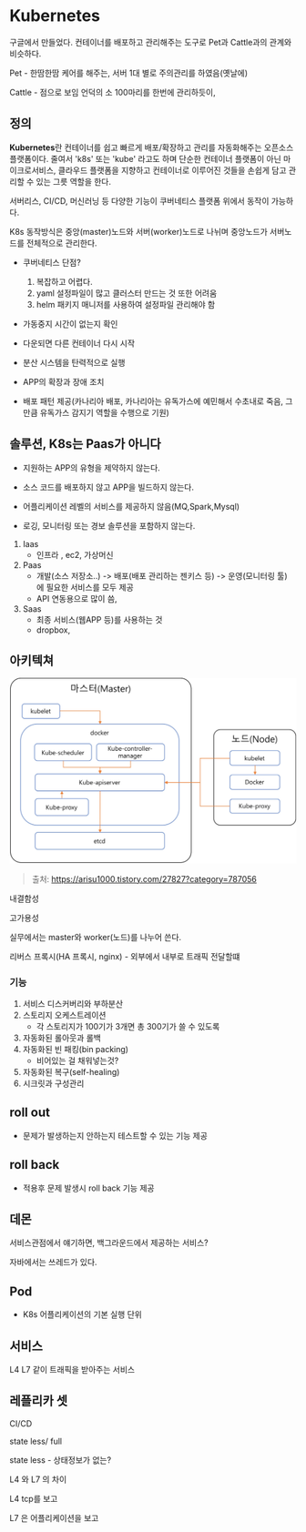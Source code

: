 # Kubernetes

구글에서 만들었다. 컨테이너를 배포하고 관리해주는 도구로 Pet과 Cattle과의 관계와 비슷하다.

Pet - 한땀한땀 케어를 해주는, 서버 1대 별로 주의관리를 하였음(옛날에)

Cattle - 점으로 보임 언덕의 소 100마리를 한번에 관리하듯이, 

## 정의

**Kubernetes**란 컨테이너를 쉽고 빠르게 배포/확장하고 관리를 자동화해주는 오픈소스 플랫폼이다. 줄여서 'k8s' 또는 'kube' 라고도 하며 단순한 컨테이너 플랫폼이 아닌 마이크로서비스, 클라우드 플랫폼을 지향하고 컨테이너로 이루어진 것들을 손쉽게 담고 관리할 수 있는 그릇 역할을 한다. 

서버리스, CI/CD, 머신러닝 등 다양한 기능이 쿠버네티스 플랫폼 위에서 동작이 가능하다.

K8s 동작방식은 중앙(master)노드와 서버(worker)노드로 나뉘며 중앙노드가 서버노드를 전체적으로 관리한다.

- 쿠버네티스 단점?
  1. 복잡하고 어렵다.
  2. yaml 설정파일이 많고 클러스터 만드는 것 또한 어려움
  3. helm 패키지 매니저를 사용하여 설정파일 관리해야 함



- 가동중지 시간이 없는지 확인
- 다운되면 다른 컨테이너 다시 시작
- 분산 시스템을 탄력적으로 실행
- APP의 확장과 장애 조치
- 배포 패턴 제공(카나리아 배포, 카나리아는 유독가스에 예민해서 수초내로 죽음, 그만큼 유독가스 감지기 역할을 수행으로 기원)



## 솔루션, K8s는 Paas가 아니다

- 지원하는 APP의 유형을 제약하지 않는다.

- 소스 코드를 배포하지 않고 APP을 빌드하지 않는다.

- 어플리케이션 레벨의 서비스를 제공하지 않음(MQ,Spark,Mysql)

- 로깅, 모니터링 또는 경보 솔루션을 포함하지 않는다.

  

1. Iaas
   - 인프라 , ec2, 가상머신
2. Paas
   - 개발(소스 저장소..) -> 배포(배포 관리하는 젠키스 등) -> 운영(모니터링 툴) 에 필요한 서비스를 모두 제공
   - API 연동용으로 많이 씀, 
3. Saas
   - 최종 서비스(웹APP 등)를 사용하는 것
   - dropbox, 



## 아키텍쳐

<img src="images/kubernetes/image-20200116112721229.png" alt="image-20200116112721229" style="zoom:50%;" />

> 출처: https://arisu1000.tistory.com/27827?category=787056

내결함성

고가용성



실무에서는 master와 worker(노드)를 나누어 쓴다.

리버스 프록시(HA 프록시, nginx) - 외부에서 내부로 트래픽 전달할떄 







### 기능

1. 서비스 디스커버리와 부하분산
2. 스토리지 오케스트레이션
   - 각 스토리지가 100기가 3개면 총 300기가 쓸 수 있도록
3. 자동화된 롤아웃과 롤백
4. 자동화된 빈 패킹(bin packing)
   - 비어있는 걸 채워넣는것?
5. 자동화된 복구(self-healing)
6. 시크릿과 구성관리







## roll out

- 문제가 발생하는지 안하는지 테스트할 수 있는 기능 제공



## roll back

- 적용후 문제 발생시 roll back 기능 제공



## 데몬

서비스관점에서 얘기하면, 백그라운드에서 제공하는 서비스?

자바에서는 쓰레드가 있다.







## Pod

- K8s 어플리케이션의 기본 실행 단위





## 서비스

L4 L7 같이 트래픽을 받아주는 서비스





## 레플리카 셋













CI/CD







state less/ full



state less - 상태정보가 없는?



L4 와 L7 의 차이



L4 tcp를 보고 



L7 은 어플리케이션을 보고 
